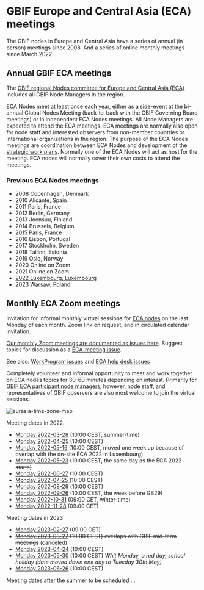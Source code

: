 # GBIF Europe and Central Asia (ECA) meetings

The GBIF nodes in Europe and Central Asia have a series of annual (in person) meetings since 2008. And a series of online monthly meetings since March 2022.

## Annual GBIF ECA meetings

The [GBIF regional Nodes committee for Europe and Central Asia (ECA)](https://www.gbif.org/the-gbif-network/europe) includes all GBIF Node Managers in the region.

ECA Nodes meet at least once each year, either as a side-event at the bi-annual Global Nodes Meeting (back-to-back with the GBIF Governing Board meetings) or in independent ECA Nodes meetings. All Node Managers are expected to attend the ECA meetings. ECA meetings are normally also open for node staff and interested observers from non-member countries or international organizations in the region. The purpose of the ECA Nodes meetings are coordination between ECA Nodes and development of the [strategic work plans](https://github.com/GBIF-Europe/RegionalWorkProgramme). Normally one of the ECA Nodes will act as host for the meeting. ECA nodes will normally cover their own costs to attend the meetings.

### Previous ECA Nodes meetings
* 2008 Copenhagen, Denmark
* 2010 Alicante, Spain
* 2011 Paris, France
* 2012 Berlin, Germany
* 2013 Joensuu, Finland
* 2014 Brussels, Belgium
* 2015 Paris, France
* 2016 Lisbon, Portugal
* 2017 Stockholm, Sweden
* 2018 Tallinn, Estonia
* 2019 Oslo, Norway
* 2020 Online on Zoom
* 2021 Online on Zoom
* [2022 Luxembourg, Luxembourg](https://github.com/GBIF-Europe/Regional-ECA-meetings/issues/1)
* [2023 Warsaw, Poland](https://github.com/GBIF-Europe/Regional-ECA-meetings/issues/5)




## Monthly ECA Zoom meetings

Invitation for informal monthly virtual sessions for [ECA nodes](https://www.gbif.org/the-gbif-network/europe) on the last Monday of each month. Zoom link on request, and in circulated calendar invitation.

[Our monthly Zoom meetings are documented as issues here](https://github.com/GBIF-Europe/Regional-ECA-meetings/issues?q=is%3Aissue+label%3Amonthly-meeting+). Suggest topics for discussion as a [ECA-meeting issue](https://github.com/GBIF-Europe/Regional-ECA-meetings/issues).

See also: [WorkProgram issues](https://github.com/GBIF-Europe/RegionalWorkProgramme/issues) and [ECA help desk issues](https://github.com/GBIF-Europe/Regional-helpdesk/issues)


Completely volunteer and informal opportunity to meet and work together on ECA nodes topics for 30-60 minutes depending on interest. Primarily for [GBIF ECA participant node managers](https://www.gbif.org/the-gbif-network/europe), however, node staff, and representatives of GBIF observers are also most welcome to join the virtual sessions.

![eurasia-time-zone-map](https://user-images.githubusercontent.com/4330242/159457513-bca045db-e6cc-40c6-a7d6-e2370fdd4d1f.jpg)

Meeting dates in 2022:
- [Monday 2022-03-28](https://www.timeanddate.com/worldclock/meetingdetails.html?year=2022&month=3&day=28&hour=8&min=0&sec=0&p1=133&p2=16&p3=195&p4=69&p5=37&p6=101&p7=367&p8=370&p9=244&p10=385) (10:00 CEST, summer-time)
- [Monday 2022-04-25](https://www.timeanddate.com/worldclock/meetingdetails.html?year=2022&month=4&day=25&hour=8&min=0&sec=0&p1=133&p2=16&p3=195&p4=69&p5=37&p6=101&p7=367&p8=370&p9=244&p10=385) (10:00 CEST)
- [Monday 2022-05-16](https://www.timeanddate.com/worldclock/meetingdetails.html?year=2022&month=5&day=16&hour=8&min=0&sec=0&p1=133&p2=16&p3=195&p4=69&p5=37&p6=101&p7=367&p8=370&p9=244&p10=385) (10:00 CEST, moved one week up because of overlap with the on-site ECA 2022 in Luxembourg)
- ~~[Monday 2022-05-23](https://www.timeanddate.com/worldclock/meetingdetails.html?year=2022&month=5&day=23&hour=8&min=0&sec=0&p1=133&p2=16&p3=195&p4=69&p5=37&p6=101&p7=367&p8=370&p9=244&p10=385) (10:00 CEST, the same day as the ECA 2022 starts)~~
- [Monday 2022-06-27](https://www.timeanddate.com/worldclock/meetingdetails.html?year=2022&month=6&day=27&hour=8&min=0&sec=0&p1=133&p2=16&p3=195&p4=69&p5=37&p6=101&p7=367&p8=370&p9=244&p10=385) (10:00 CEST)
- [Monday 2022-07-25 ](https://www.timeanddate.com/worldclock/meetingdetails.html?year=2022&month=7&day=25&hour=8&min=0&sec=0&p1=133&p2=16&p3=195&p4=69&p5=37&p6=101&p7=367&p8=370&p9=244&p10=385) (10:00 CEST)
- [Monday 2022-08-29](https://www.timeanddate.com/worldclock/meetingdetails.html?year=2022&month=8&day=29&hour=8&min=0&sec=0&p1=133&p2=16&p3=195&p4=69&p5=37&p6=101&p7=367&p8=370&p9=244&p10=385) (10:00 CEST)
- [Monday 2022-09-26](https://www.timeanddate.com/worldclock/meetingdetails.html?year=2022&month=9&day=26&hour=8&min=0&sec=0&p1=133&p2=16&p3=195&p4=69&p5=37&p6=101&p7=367&p8=370&p9=244&p10=385) (10:00 CEST, the week before GB29)
- [Monday 2022-10-31](https://www.timeanddate.com/worldclock/meetingdetails.html?year=2022&month=10&day=31&hour=8&min=0&sec=0&p1=133&p2=16&p3=195&p4=69&p5=37&p6=101&p7=367&p8=370&p9=244&p10=385) (09:00 CET, winter-time)
- [Monday 2022-11-28](https://www.timeanddate.com/worldclock/meetingdetails.html?year=2022&month=11&day=28&hour=8&min=0&sec=0&p1=133&p2=16&p3=195&p4=69&p5=37&p6=101&p7=367&p8=370&p9=244&p10=385) (09:00 CET)

Meeting dates in 2023:
- [Monday 2023-02-27](https://www.timeanddate.com/worldclock/meetingdetails.html?year=2023&month=2&day=27&hour=8&min=0&sec=0&p1=133&p2=16&p3=195&p4=69&p5=37&p6=101&p7=367&p8=370&p9=244&p10=385) (09:00 CET)
- ~~[Monday 2023-03-27](https://www.timeanddate.com/worldclock/meetingdetails.html?year=2023&month=3&day=27&hour=8&min=0&sec=0&p1=133&p2=16&p3=195&p4=69&p5=37&p6=101&p7=367&p8=370&p9=244&p10=385) (10:00 CEST) overlaps with GBIF mid-term meetings~~ (canceled)
- [Monday 2023-04-24](https://www.timeanddate.com/worldclock/meetingdetails.html?year=2023&month=4&day=24&hour=8&min=0&sec=0&p1=133&p2=16&p3=195&p4=69&p5=37&p6=101&p7=367&p8=370&p9=244&p10=385) (10:00 CEST)
- [Monday 2023-05-30](https://www.timeanddate.com/worldclock/meetingdetails.html?year=2023&month=5&day=30&hour=8&min=0&sec=0&p1=133&p2=16&p3=195&p4=69&p5=37&p6=101&p7=367&p8=370&p9=244&p10=385) (10:00 CEST) _Whit Monday, a red day, school holiday (date moved down one day to Tuesday 30th May)_
- [Monday 2023-06-26](https://www.timeanddate.com/worldclock/meetingdetails.html?year=2023&month=6&day=26&hour=8&min=0&sec=0&p1=133&p2=16&p3=195&p4=69&p5=37&p6=101&p7=367&p8=370&p9=244&p10=385) (10:00 CEST)

Meeting dates after the summer to be scheduled ...
